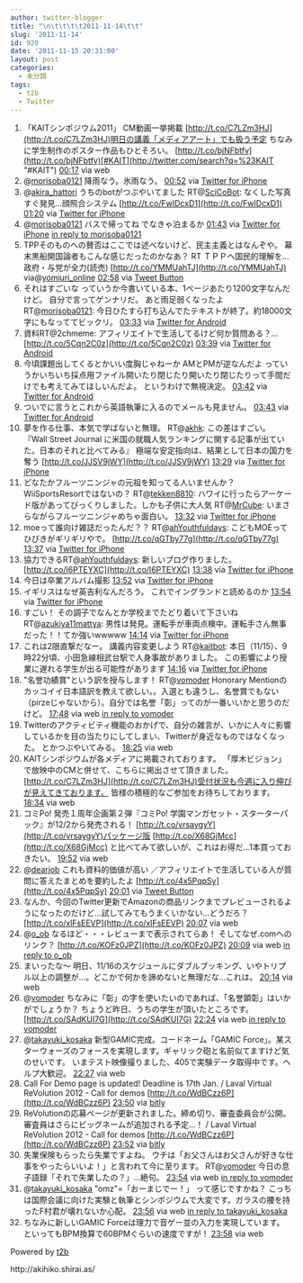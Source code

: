 ```yaml
---
author: twitter-blogger
title: "\n\t\t\t\t2011-11-14\t\t"
slug: '2011-11-14'
id: 920
date: '2011-11-15 20:31:00'
layout: post
categories:
  - 未分類
tags:
  - t2b
  - Twitter
---
```


<div xmlns:georss="http://www.georss.org/georss">

1.  <span><span>「KAITシンポジウム2011」 CM動画一挙掲載 [http://t.co/C7LZm3HJ](http://t.co/C7LZm3HJ)明日の講義「メディアアート」でも扱う予定 ちなみに学生制作のポスター作品もひとそろい。 [http://t.co/bjNFbtfv](http://t.co/bjNFbtfv)[#KAIT](http://twitter.com/search?q=%23KAIT "#KAIT")</span> <span>[<span>00:17</span>](http://twitter.com/o_ob/status/136039959273549825) <span>via web</span></span></span>
2.  <span><span>@[morisoba0121](http://twitter.com/morisoba0121 "morisoba0121") 降雨なう。氷雨なう。</span> <span>[<span>00:52</span>](http://twitter.com/o_ob/status/136048982437801986) <span>via [Twitter for iPhone](http://twitter.com/#!/download/iphone)</span></span></span>
3.  <span><span>@[akira_hattori](http://twitter.com/akira_hattori "akira_hattori") うちのbotがつぶやいてました RT@[SciCoBot](http://twitter.com/SciCoBot "SciCoBot"): なくした写真すぐ発見…顔照合システム [http://t.co/FwIDcxD1](http://t.co/FwIDcxD1)</span> <span>[<span>01:20</span>](http://twitter.com/o_ob/status/136055870508380161) <span>via [Twitter for iPhone](http://twitter.com/#!/download/iphone)</span></span></span>
4.  <span><span>@[morisoba0121](http://twitter.com/morisoba0121 "morisoba0121") バスで帰ってね でなきゃ泊まるか</span> <span>[<span>01:43</span>](http://twitter.com/o_ob/status/136061618399354880) <span>via [Twitter for iPhone](http://twitter.com/#!/download/iphone)</span> [in reply to morisoba0121](http://twitter.com/morisoba0121/status/136060006826131456)</span></span>
5.  <span><span>TPPそのものへの賛否はここでは述べないけど、民主主義とはなんぞや。 幕末黒船開国論者もこんな感じだったのかなあ？ RT ＴＰＰへ国民的理解を…政府・与党が全力(読売) [http://t.co/YMMUahTJ](http://t.co/YMMUahTJ) via@[yomiuri_online](http://twitter.com/yomiuri_online "yomiuri_online")</span> <span>[<span>02:58</span>](http://twitter.com/o_ob/status/136080531354951680) <span>via [Tweet Button](http://twitter.com/tweetbutton)</span></span></span>
6.  <span><span>それはすごいな っていうか今書いている本、1ページあたり1200文字なんだけど。 自分で言ってゲンナリだ。 あと雨足弱くなったよ RT@[morisoba0121](http://twitter.com/morisoba0121 "morisoba0121"): 今日ひたすら打ち込んでたテキストが終了。約18000文字にもなっててビックリ。</span> <span>[<span>03:33</span>](http://twitter.com/o_ob/status/136089354971000833) <span>via [Twitter for Android](http://twitter.com/download/android)</span></span></span>
7.  <span><span>資料RT@2chmeme: アフィリエイトで生活してるけど何か質問ある？... [http://t.co/5Cqn2C0z](http://t.co/5Cqn2C0z)</span> <span>[<span>03:39</span>](http://twitter.com/o_ob/status/136090946256388096) <span>via [Twitter for Android](http://twitter.com/download/android)</span></span></span>
8.  <span><span>今頃課題出してくるとかいい度胸じゃねーか AMとPMが逆なんだよ っていうかいちいち採点用ファイル開いたり閉じたり開いたり閉じたりって手間だけでも考えてみてほしいんだよ。 というわけで無視決定。</span> <span>[<span>03:42</span>](http://twitter.com/o_ob/status/136091744138829824) <span>via [Twitter for Android](http://twitter.com/download/android)</span></span></span>
9.  <span><span>ついでに言うとこれから英語執筆に入るのでメールも見ません。</span> <span>[<span>03:43</span>](http://twitter.com/o_ob/status/136091990692597760) <span>via [Twitter for Android](http://twitter.com/download/android)</span></span></span>
10.  <span><span>夢を作る仕事、本気で学ばないと無理。 RT@[akhk](http://twitter.com/akhk "akhk"): この差はすごい。　『Wall Street Journal に米国の就職人気ランキングに関する記事が出ていた。日本のそれと比べてみる』 極端な安定指向は、結果として日本の国力を奪う [http://t.co/JJSV9jWY](http://t.co/JJSV9jWY)</span> <span>[<span>13:29</span>](http://twitter.com/o_ob/status/136239446470311937) <span>via [Twitter for iPhone](http://twitter.com/#!/download/iphone)</span></span></span>
11.  <span><span>どなたかフルーツニンジャの元祖を知ってる人いませんか？WiiSportsResortではないの？ RT@[tekken8810](http://twitter.com/tekken8810 "tekken8810"): ハワイに行ったらアーケード版があってびっくりしました。しかも子供に大人気 RT@[MrCube](http://twitter.com/MrCube "MrCube"): いまさらながらフルーツニンジャめちゃ面白い。</span> <span>[<span>13:32</span>](http://twitter.com/o_ob/status/136240148936540160) <span>via [Twitter for iPhone](http://twitter.com/#!/download/iphone)</span></span></span>
12.  <span><span>moeって誰向け雑誌だったんだ？？ RT@[ahYouthfuldays](http://twitter.com/ahYouthfuldays "ahYouthfuldays"): こどもMOEってひびきがギリギリやで。 [http://t.co/qGTby77g](http://t.co/qGTby77g)</span> <span>[<span>13:37</span>](http://twitter.com/o_ob/status/136241356304683008) <span>via [Twitter for iPhone](http://twitter.com/#!/download/iphone)</span></span></span>
13.  <span><span>協力できるRT@[ahYouthfuldays](http://twitter.com/ahYouthfuldays "ahYouthfuldays"): 新しいブログ作りました。 [http://t.co/I6PTEYXC](http://t.co/I6PTEYXC)</span> <span>[<span>13:38</span>](http://twitter.com/o_ob/status/136241733397778432) <span>via [Twitter for iPhone](http://twitter.com/#!/download/iphone)</span></span></span>
14.  <span><span>今日は卒業アルバム撮影</span> <span>[<span>13:52</span>](http://twitter.com/o_ob/status/136245182592073728) <span>via [Twitter for iPhone](http://twitter.com/#!/download/iphone)</span></span></span>
15.  <span><span>イギリスはなぜ英吉利なんだろう。 これでイングランドと読めるのか</span> <span>[<span>13:54</span>](http://twitter.com/o_ob/status/136245716753448960) <span>via [Twitter for iPhone](http://twitter.com/#!/download/iphone)</span></span></span>
16.  <span><span>すごい！ その調子でなんとか学校までたどり着いて下さいね RT@[azukiya11mattya](http://twitter.com/azukiya11mattya "azukiya11mattya"): 男性は発見。運転手が車両点検中。運転手さん無事だった！！てか強いwwwww</span> <span>[<span>14:14</span>](http://twitter.com/o_ob/status/136250801717907456) <span>via [Twitter for iPhone](http://twitter.com/#!/download/iphone)</span></span></span>
17.  <span><span>これは2限直撃だなー。 講義内容変更しよう RT@[kaitbot](http://twitter.com/kaitbot "kaitbot"): 本日（11/15）、9時22分頃、小田急線相武台駅で人身事故がありました。 この影響により授業に遅れる学生が出る可能性があります</span> <span>[<span>14:16</span>](http://twitter.com/o_ob/status/136251229528526848) <span>via [Twitter for iPhone](http://twitter.com/#!/download/iphone)</span></span></span>
18.  <span><span>"名誉功績賞"という訳を授与します！ RT@[vomoder](http://twitter.com/vomoder "vomoder") Honorary Mentionのカッコイイ日本語訳を教えて欲しい。。入選とも違うし、名誉賞でもない（pirzeじゃないから）。自分では名誉「彰」ってのが一番いいかと思うのだけど。</span> <span>[<span>17:48</span>](http://twitter.com/o_ob/status/136304431582023680) <span>via web</span> [in reply to vomoder](http://twitter.com/vomoder/status/136244302278950912)</span></span>
19.  <span><span>Twitterのアクティビティ機能のおかげで、自分の雑言が、いかに人々に影響しているかを目の当たりにしてしまい、Twitterが身近なものではなくなった。 とかつぶやいてみる。</span> <span>[<span>18:25</span>](http://twitter.com/o_ob/status/136313868380155905) <span>via web</span></span></span>
20.  <span><span>KAITシンポジウムが各メディアに掲載されております。 「厚木ビジョン」で放映中のCMと併せて、こちらに掲出させて頂きました。 [http://t.co/C7LZm3HJ](http://t.co/C7LZm3HJ)受付状況も今週に入り伸びが見えてきております。 皆様の積極的なご参加をお待ちしております。</span> <span>[<span>18:34</span>](http://twitter.com/o_ob/status/136316018573312000) <span>via web</span></span></span>
21.  <span><span>コミPo! 発売１周年企画第２弾『コミPo! 学園マンガセット・スターターパック』が12/2から発売される！ [http://t.co/vrsaygyY](http://t.co/vrsaygyY)パッケージ版 [http://t.co/X68GjMcc](http://t.co/X68GjMcc) と比べてみて欲しいが、これはお得だ…1本買っておきたい。</span> <span>[<span>19:52</span>](http://twitter.com/o_ob/status/136335769005596672) <span>via web</span></span></span>
22.  <span><span>@[dearjob](http://twitter.com/dearjob "dearjob") これも資料的価値が高い ／アフィリエイトで生活している人が質問に答えたまとめを要約したよ [http://t.co/4x5PqpSy](http://t.co/4x5PqpSy)</span> <span>[<span>20:01</span>](http://twitter.com/o_ob/status/136338127823441920) <span>via [Tweet Button](http://twitter.com/tweetbutton)</span></span></span>
23.  <span><span>なんか、今回のTwitter更新でAmazonの商品リンクまでプレビューされるようになったのだけど…試してみてもうまくいかない…どうだろ？ [http://t.co/xlFsEEVP](http://t.co/xlFsEEVP)</span> <span>[<span>20:07</span>](http://twitter.com/o_ob/status/136339590956056576) <span>via web</span></span></span>
24.  <span><span>@[o_ob](http://twitter.com/o_ob "o_ob") なるほど・・・レビューまで表示されてらあ！ そしてなぜ.comへのリンク？ [http://t.co/KOFz0JPZ](http://t.co/KOFz0JPZ)</span> <span>[<span>20:09</span>](http://twitter.com/o_ob/status/136339947375427584) <span>via web</span> [in reply to o_ob](http://twitter.com/o_ob/status/136339590956056576)</span></span>
25.  <span><span>まいったな～ 明日、11/16のスケジュールにダブルブッキング、いやトリプル以上の調整が…。どこかで何かを諦めないと無理だな…これは。</span> <span>[<span>20:14</span>](http://twitter.com/o_ob/status/136341297895178240) <span>via web</span></span></span>
26.  <span><span>@[vomoder](http://twitter.com/vomoder "vomoder") ちなみに「彰」の字を使いたいのであれば、「名誉顕彰」はいかがでしょうか？ ちょうど昨日、うちの学生が頂いたところです。 [http://t.co/SAdKUI7G](http://t.co/SAdKUI7G)</span> <span>[<span>22:24</span>](http://twitter.com/o_ob/status/136373940338692097) <span>via web</span> [in reply to vomoder](http://twitter.com/vomoder/status/136360947450249216)</span></span>
27.  <span><span>@[takayuki_kosaka](http://twitter.com/takayuki_kosaka "takayuki_kosaka") 新型GAMIC完成。コードネーム「GAMIC Force」。某スターウォーズのフォースを実現します。ギャリック砲と名前似てますけど気のせいです。 いまテスト映像撮りました、405で実験データ取得中です。ヘルプ大歓迎。</span> <span>[<span>22:27</span>](http://twitter.com/o_ob/status/136374714917597184) <span>via web</span></span></span>
28.  <span><span>Call For Demo page is updated! Deadline is 17th Jan. / Laval Virtual ReVolution 2012 - Call for demos [http://t.co/WdBCzz6P](http://t.co/WdBCzz6P)</span> <span>[<span>23:50</span>](http://twitter.com/o_ob/status/136395732260372480) <span>via [bitly](http://bit.ly)</span></span></span>
29.  <span><span>ReVolutionの応募ページが更新されました。締め切り、審査委員会が公開。審査員はさらにビッグネームが追加される予定…！ / Laval Virtual ReVolution 2012 - Call for demos [http://t.co/WdBCzz6P](http://t.co/WdBCzz6P)</span> <span>[<span>23:52</span>](http://twitter.com/o_ob/status/136396048242442240) <span>via [bitly](http://bit.ly)</span></span></span>
30.  <span><span>失業保険もらったら失業ですよね。 ウチは「お父さんはお父さんが好きな仕事をやったらいいよ！」と言われて今に至ります。 RT@[vomoder](http://twitter.com/vomoder "vomoder") 今日の息子語録「それで失業したの？」...絶句。</span> <span>[<span>23:54</span>](http://twitter.com/o_ob/status/136396722657169409) <span>via web</span> [in reply to vomoder](http://twitter.com/vomoder/status/136372166169083904)</span></span>
31.  <span><span>@[takayuki_kosaka](http://twitter.com/takayuki_kosaka "takayuki_kosaka") "omz"=「おーまじでー！」 って感じですかね？ こっちは国際会議に向けた実験と執筆とシンポジウムで大変です。ガラスの腰を持ったF村君が壊れないか心配。</span> <span>[<span>23:56</span>](http://twitter.com/o_ob/status/136397078128640000) <span>via web</span> [in reply to takayuki_kosaka](http://twitter.com/takayuki_kosaka/status/136376025910231041)</span></span>
32.  <span><span>ちなみに新しいGAMIC Forceは理力で音ゲー並の入力を実現しています。 といってもBPM換算で60BPMぐらいの速度ですが！</span> <span>[<span>23:58</span>](http://twitter.com/o_ob/status/136397747086573568) <span>via web</span></span></span>

</div>

Powered by [t2b](http://t2b.utilz.jp/)

<div>http://akihiko.shirai.as/</div>